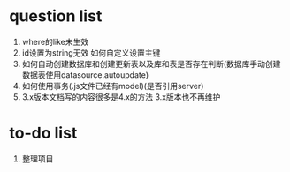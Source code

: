 # question list
1. where的like未生效
2. id设置为string无效 如何自定义设置主键
3. 如何自动创建数据库和创建更新表以及库和表是否存在判断(数据库手动创建 数据表使用datasource.autoupdate)
4. 如何使用事务(.js文件已经有model)(是否引用server)
5. 3.x版本文档写的内容很多是4.x的方法 3.x版本也不再维护

# to-do list
1. 整理项目